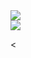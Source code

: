 <picture>
  <source media="(prefers-color-scheme: dark)" srcset="https://github-readme-stats-git-master-rstaa-rickstaa.vercel.app/api?username=lt-123&show_icons=true&theme=onedark&include_all_commits=true&role=OWNER,ORGANIZATION_MEMBER,COLLABORATOR">
  <img src="https://github-readme-stats-git-master-rstaa-rickstaa.vercel.app/api?username=lt-123&show_icons=true&include_all_commits=true&role=OWNER,ORGANIZATION_MEMBER,COLLABORATOR">
</picture>
</br>

<picture>
  <source media="(prefers-color-scheme: dark)" srcset="https://github-readme-stats-git-master-rstaa-rickstaa.vercel.app/api/top-langs/?username=lt-123&layout=compact&exclude_repo=Hardware-Course&theme=onedark&hide=Jupyter%20Notebook,MATLAB&role=OWNER,ORGANIZATION_MEMBER&langs_count=10">
  <img src="https://github-readme-stats-git-master-rstaa-rickstaa.vercel.app/api/top-langs/?username=lt-123&layout=compact&exclude_repo=Hardware-Course&hide=Jupyter%20Notebook,MATLAB&role=OWNER,ORGANIZATION_MEMBER&langs_count=10">
</picture>

<

<!---
- 👋 Hi, I’m @lt-123
- 👀 I’m interested in ...
- 🌱 I’m currently learning ...
- 💞️ I’m looking to collaborate on ...
- 📫 How to reach me ...
-->

<!---
lt-123/lt-123 is a ✨ special ✨ repository because its `README.md` (this file) appears on your GitHub profile.
You can click the Preview link to take a look at your changes.
--->
